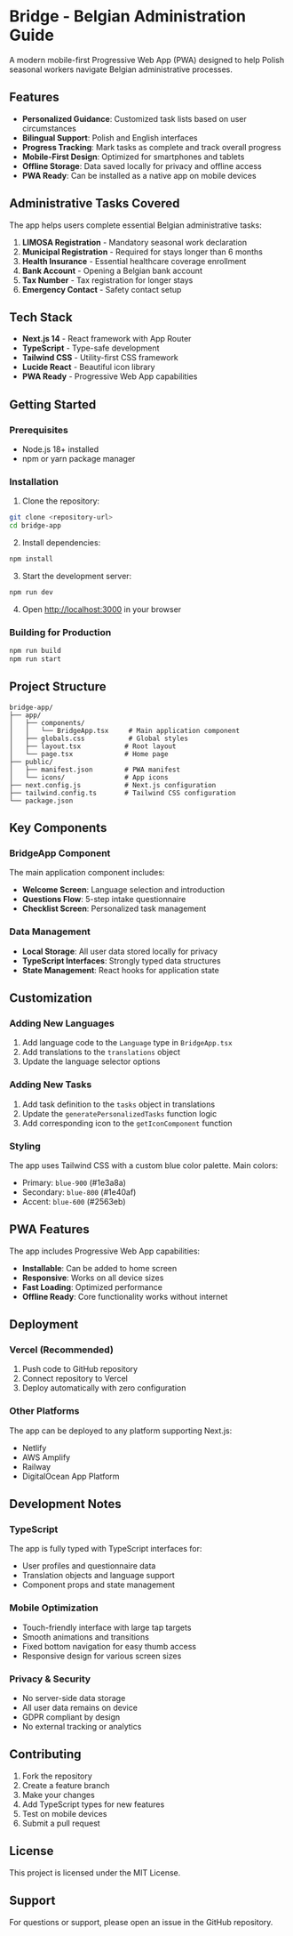 # Bridge - Belgian Administration Guide

A modern mobile-first Progressive Web App (PWA) designed to help Polish seasonal workers navigate Belgian administrative processes.

## Features

- **Personalized Guidance**: Customized task lists based on user circumstances
- **Bilingual Support**: Polish and English interfaces
- **Progress Tracking**: Mark tasks as complete and track overall progress
- **Mobile-First Design**: Optimized for smartphones and tablets
- **Offline Storage**: Data saved locally for privacy and offline access
- **PWA Ready**: Can be installed as a native app on mobile devices

## Administrative Tasks Covered

The app helps users complete essential Belgian administrative tasks:

1. **LIMOSA Registration** - Mandatory seasonal work declaration
2. **Municipal Registration** - Required for stays longer than 6 months
3. **Health Insurance** - Essential healthcare coverage enrollment
4. **Bank Account** - Opening a Belgian bank account
5. **Tax Number** - Tax registration for longer stays
6. **Emergency Contact** - Safety contact setup

## Tech Stack

- **Next.js 14** - React framework with App Router
- **TypeScript** - Type-safe development
- **Tailwind CSS** - Utility-first CSS framework
- **Lucide React** - Beautiful icon library
- **PWA Ready** - Progressive Web App capabilities

## Getting Started

### Prerequisites

- Node.js 18+ installed
- npm or yarn package manager

### Installation

1. Clone the repository:
```bash
git clone <repository-url>
cd bridge-app
```

2. Install dependencies:
```bash
npm install
```

3. Start the development server:
```bash
npm run dev
```

4. Open [http://localhost:3000](http://localhost:3000) in your browser

### Building for Production

```bash
npm run build
npm run start
```

## Project Structure

```
bridge-app/
├── app/
│   ├── components/
│   │   └── BridgeApp.tsx     # Main application component
│   ├── globals.css           # Global styles
│   ├── layout.tsx           # Root layout
│   └── page.tsx             # Home page
├── public/
│   ├── manifest.json        # PWA manifest
│   └── icons/               # App icons
├── next.config.js           # Next.js configuration
├── tailwind.config.ts       # Tailwind CSS configuration
└── package.json
```

## Key Components

### BridgeApp Component

The main application component includes:
- **Welcome Screen**: Language selection and introduction
- **Questions Flow**: 5-step intake questionnaire
- **Checklist Screen**: Personalized task management

### Data Management

- **Local Storage**: All user data stored locally for privacy
- **TypeScript Interfaces**: Strongly typed data structures
- **State Management**: React hooks for application state

## Customization

### Adding New Languages

1. Add language code to the `Language` type in `BridgeApp.tsx`
2. Add translations to the `translations` object
3. Update the language selector options

### Adding New Tasks

1. Add task definition to the `tasks` object in translations
2. Update the `generatePersonalizedTasks` function logic
3. Add corresponding icon to the `getIconComponent` function

### Styling

The app uses Tailwind CSS with a custom blue color palette. Main colors:
- Primary: `blue-900` (#1e3a8a)
- Secondary: `blue-800` (#1e40af)
- Accent: `blue-600` (#2563eb)

## PWA Features

The app includes Progressive Web App capabilities:
- **Installable**: Can be added to home screen
- **Responsive**: Works on all device sizes
- **Fast Loading**: Optimized performance
- **Offline Ready**: Core functionality works without internet

## Deployment

### Vercel (Recommended)

1. Push code to GitHub repository
2. Connect repository to Vercel
3. Deploy automatically with zero configuration

### Other Platforms

The app can be deployed to any platform supporting Next.js:
- Netlify
- AWS Amplify
- Railway
- DigitalOcean App Platform

## Development Notes

### TypeScript

The app is fully typed with TypeScript interfaces for:
- User profiles and questionnaire data
- Translation objects and language support
- Component props and state management

### Mobile Optimization

- Touch-friendly interface with large tap targets
- Smooth animations and transitions
- Fixed bottom navigation for easy thumb access
- Responsive design for various screen sizes

### Privacy & Security

- No server-side data storage
- All user data remains on device
- GDPR compliant by design
- No external tracking or analytics

## Contributing

1. Fork the repository
2. Create a feature branch
3. Make your changes
4. Add TypeScript types for new features
5. Test on mobile devices
6. Submit a pull request

## License

This project is licensed under the MIT License.

## Support

For questions or support, please open an issue in the GitHub repository.